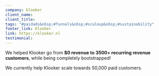```yaml
---
company: klooker
client_name: 
client_title: 
tags: "#paidads&nbsp;#funnels&nbsp;#scaleup&nbsp;#sustainability"
footer_link: Klooker
link: https://klooker.nl
testimonial:
---
```


We helped Klooker go from **$0 revenue to 3500+ recurring revenue customers**, while being completely bootstrapped! 

We currently help Klooker scale towards 50,000 paid customers.